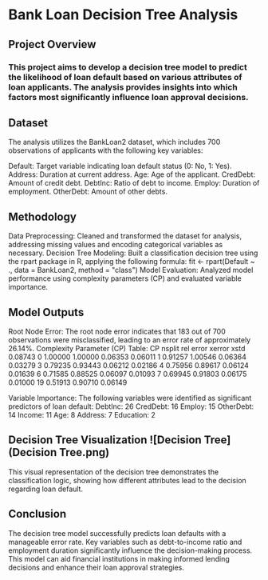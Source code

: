 # Bank Loan Decision Tree Analysis
## Project Overview
### This project aims to develop a decision tree model to predict the likelihood of loan default based on various attributes of loan applicants. The analysis provides insights into which factors most significantly influence loan approval decisions.

## Dataset 
The analysis utilizes the BankLoan2 dataset, which includes 700 observations of applicants with the following key variables:

Default: Target variable indicating loan default status (0: No, 1: Yes).
Address: Duration at current address.
Age: Age of the applicant.
CredDebt: Amount of credit debt.
DebtInc: Ratio of debt to income.
Employ: Duration of employment.
OtherDebt: Amount of other debts.

## Methodology

Data Preprocessing: Cleaned and transformed the dataset for analysis, addressing missing values and encoding categorical variables as necessary.
Decision Tree Modeling: Built a classification decision tree using the rpart package in R, applying the following formula:
fit <- rpart(Default ~ ., data = BankLoan2, method = "class")
Model Evaluation: Analyzed model performance using complexity parameters (CP) and evaluated variable importance.

## Model Outputs

Root Node Error: The root node error indicates that 183 out of 700 observations were misclassified, leading to an error rate of approximately 26.14%.
Complexity Parameter (CP) Table:
CP	nsplit	rel error	xerror	xstd
0.08743	0	1.00000	1.00000	0.06353
0.06011	1	0.91257	1.00546	0.06364
0.03279	3	0.79235	0.93443	0.06212
0.02186	4	0.75956	0.89617	0.06124
0.01639	6	0.71585	0.88525	0.06097
0.01093	7	0.69945	0.91803	0.06175
0.01000	19	0.51913	0.90710	0.06149

Variable Importance: The following variables were identified as significant predictors of loan default:
DebtInc: 26
CredDebt: 16
Employ: 15
OtherDebt: 14
Income: 11
Age: 8
Address: 7
Education: 2

## Decision Tree Visualization ![Decision Tree](Decision Tree.png)
This visual representation of the decision tree demonstrates the classification logic, showing how different attributes lead to the decision regarding loan default.

## Conclusion 
The decision tree model successfully predicts loan defaults with a manageable error rate. Key variables such as debt-to-income ratio and employment duration significantly influence the decision-making process. This model can aid financial institutions in making informed lending decisions and enhance their loan approval strategies.
